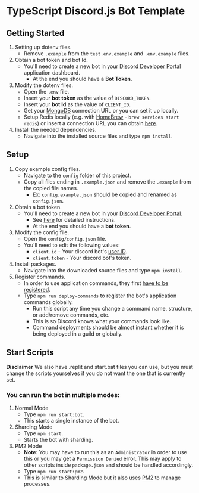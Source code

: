 # TypeScript Discord.js Bot Template

## Getting Started
1. Setting up dotenv files.
    - Remove `.example` from the `test.env.example` and `.env.example` files.
2. Obtain a bot token and bot Id.
    - You'll need to create a new bot in your [Discord Developer Portal](https://discord.com/developers/applications/) application dashboard.
        - At the end you should have a **Bot Token**.
3. Modify the dotenv files.
    - Open the `.env` file.
    - Insert your **bot token** as the value of `DISCORD_TOKEN`.
    - Insert your **bot Id** as the value of `CLIENT_ID`.
    - Get your [MongoDB](https://mongodb.com/) connection URL or you can set it up locally.
    - Setup Redis locally (e.g. with [HomeBrew](https://brew.sh/) - `brew services start redis`) or insert a connection URL you can obtain [here](https://redis.com/).
4. Install the needed dependencies.
    - Navigate into the installed source files and type `npm install`.


## Setup
1. Copy example config files.
    - Navigate to the `config` folder of this project.
    - Copy all files ending in `.example.json` and remove the `.example` from the copied file names.
        - Ex: `config.example.json` should be copied and renamed as `config.json`.
2. Obtain a bot token.
    - You'll need to create a new bot in your [Discord Developer Portal](https://discord.com/developers/applications/).
        - See [here](https://www.writebots.com/discord-bot-token/) for detailed instructions.
        - At the end you should have a **bot token**.
3. Modify the config file.
    - Open the `config/config.json` file.
    - You'll need to edit the following values:
        - `client.id` - Your discord bot's [user ID](https://techswift.org/2020/04/22/how-to-find-your-user-id-on-discord/).
        - `client.token` - Your discord bot's token.
4. Install packages.
    - Navigate into the downloaded source files and type `npm install`.
5. Register commands.
    - In order to use application commands, they first [have to be registered](https://discordjs.guide/creating-your-bot/creating-commands.html#registering-commands).
    - Type `npm run deploy-commands` to register the bot's application commands globally.
        - Run this script any time you change a command name, structure, or add/remove commands, etc.
        - This is so Discord knows what your commands look like.
        - Command deployments should be almost instant whether it is being deployed in a guild or globally.

## Start Scripts
__**Disclaimer**__ We also have .replit and start.bat files you can use, but you must change the scripts yourselves if you do not want the one that is currently set.

### You can run the bot in multiple modes:
1. Normal Mode
    - Type `npm run start:bot`.
    - This starts a single instance of the bot.
2. Sharding Mode
    - Type `npm start`.
    - Starts the bot with sharding.
3. PM2 Mode
    - **Note**: You may have to run this as an `Administrator` in order to use this or you may get a `Permission Denied` error. This may apply to other scripts inside `package.json` and should be handled accordingly.
    - Type `npm run start:pm2`.
    - This is similar to Sharding Mode but it also uses [PM2](https://pm2.keymetrics.io/) to manage processes.